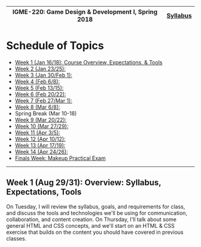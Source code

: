 |  IGME-220: Game Design & Development I, Spring 2018 | [Syllabus](README.md) |
|--------------------------------|-----------------------------------------------------|
# Schedule of Topics
- [Week 1 (Jan 16/18): Course Overview, Expectations, & Tools](#week1)
- [Week 2 (Jan 23/25): ](#week2)
- [Week 3 (Jan 30/Feb 1): ](#week3)
- [Week 4 (Feb 6/8): ](#week4)
- [Week 5 (Feb 13/15): ](#week5)
- [Week 6 (Feb 20/22): ](#week6)
- [Week 7 (Feb 27/Mar 1): ](#week7)
- [Week 8 (Mar 6/8): ](#week8)
- Spring Break (Mar 10-18)
- [Week 9 (Mar 20/22): ](#week9)
- [Week 10 (Mar 27/29): ](#week10)
- [Week 11 (Apr 3/5): ](#week11)
- [Week 12 (Apr 10/12): ](#week12)
- [Week 13 (Apr 17/19): ](#week13)
- [Week 14 (Apr 24/26): ](#week14)
- [Finals Week: Makeup Practical Exam](#finals)

<hr>

## <a name="week1">Week 1</a> (Aug 29/31): Overview: Syllabus, Expectations, Tools
On Tuesday, I will review the syllabus, goals, and requirements for class, and discuss the tools and technologies we'll be using for communication, collaboration, and content creation. On Thursday, I'll talk about some general HTML and CSS concepts, and we'll start on an HTML & CSS exercise that builds on the content you should have covered in previous classes. 